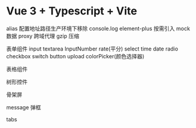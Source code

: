 # Vue 3 + Typescript + Vite

alias 配置地址路径生产环境下移除 console.log element-plus 按需引入 mock 数据 proxy 跨域代理 gzip 压缩

表单组件 input textarea InputNumber rate(平分) select time date radio checkbox switch button upload colorPicker(颜色选择器)

表格组件

树形控件

骨架屏

message 弹框

tabs
